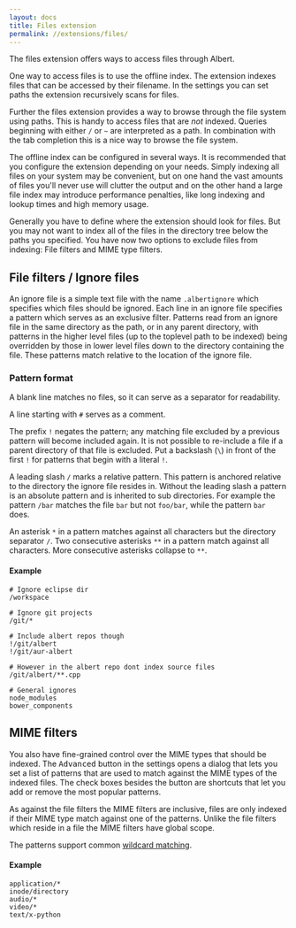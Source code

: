 ```yaml
---
layout: docs
title: Files extension
permalink: //extensions/files/
---
```


The files extension offers ways to access files through Albert.

One way to access files is to use the offline index. The extension indexes files that can be accessed by their filename. In the settings you can set paths the extension recursively scans for files.

Further the files extension provides a way to browse through the file system using paths. This is handy to access files that are _not_ indexed. Queries beginning with either `/` or `~` are interpreted as a path. In combination with the tab completion this is a nice way to browse the file system.

The offline index can be configured in several ways. It is recommended that you configure the extension depending on your needs. Simply indexing all files on your system may be convenient, but on one hand the vast amounts of files you'll never use will clutter the output and on the other hand a large file index may introduce performance penalties, like long indexing and lookup times and high memory usage.

Generally you have to define where the extension should look for files. But you may not want to index all of the files in the directory tree below the paths you specified. You have now two options to exclude files from indexing: File filters and MIME type filters.

## File filters / Ignore files

An ignore file is a simple text file with the name `.albertignore` which specifies which files should be ignored. Each line in an ignore file specifies a pattern which serves as an exclusive filter. Patterns read from an ignore file in the same directory as the path, or in any parent directory, with patterns in the higher level files (up to the toplevel path to be indexed) being overridden by those in lower level files down to the directory containing the file. These patterns match relative to the location of the ignore file.

### Pattern format

A blank line matches no files, so it can serve as a separator for readability.

A line starting with `#` serves as a comment.

The prefix `!`  negates the pattern; any matching file excluded by a previous pattern will become included again. It is not possible to re-include a file if a parent directory of that file is excluded. Put a backslash (`\`) in front of the first `!` for patterns that begin with a literal `!`.

A leading slash `/` marks a relative pattern. This pattern is anchored relative to the directory the ignore file resides in. Without the leading slash a pattern is an absolute pattern and is inherited to sub directories. For example the pattern `/bar` matches the file `bar` but not `foo/bar`, while the pattern `bar` does.

An asterisk `*` in a pattern matches against all characters but the directory separator `/`. Two consecutive asterisks `**` in a pattern match against all characters. More consecutive asterisks collapse to `**`.

#### Example

```
# Ignore eclipse dir
/workspace

# Ignore git projects
/git/*

# Include albert repos though
!/git/albert
!/git/aur-albert

# However in the albert repo dont index source files
/git/albert/**.cpp

# General ignores
node_modules
bower_components
```

## MIME filters

You also have fine-grained control over the MIME types that should be indexed. The <kbd>Advanced</kbd> button in the settings opens a dialog that lets you set a list of patterns that are used to match against the MIME types of the indexed files. The check boxes besides the button are shortcuts that let you add or remove the most popular patterns.

As against the file filters the MIME filters are inclusive, files are only indexed if their MIME type match against one of the patterns. Unlike the file filters which reside in a file the MIME filters have global scope.

The patterns support common [wildcard matching](http://doc.qt.io/qt-5/qregexp.html#wildcard-matching).

#### Example

```
application/*
inode/directory
audio/*
video/*
text/x-python
```
